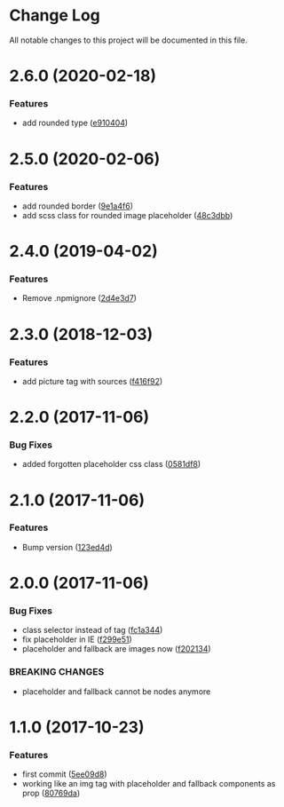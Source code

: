 # Change Log

All notable changes to this project will be documented in this file.

# 2.6.0 (2020-02-18)


### Features

* add rounded type ([e910404](https://github.com/SUI-Components/schibsted-spain-components/commit/e910404ee2ad1783eaa78d154b9a3cf87f852f25))



# 2.5.0 (2020-02-06)


### Features

* add rounded border ([9e1a4f6](https://github.com/SUI-Components/schibsted-spain-components/commit/9e1a4f641ffb4ebed8f1682797897a379cccfc8b))
* add scss class for rounded image placeholder ([48c3dbb](https://github.com/SUI-Components/schibsted-spain-components/commit/48c3dbb25c115bcded527286f0665080888941de))



# 2.4.0 (2019-04-02)


### Features

* Remove .npmignore ([2d4e3d7](https://github.com/SUI-Components/schibsted-spain-components/commit/2d4e3d7509c15c08f9ee968b60c9da9db1fe4d45))



# 2.3.0 (2018-12-03)


### Features

* add picture tag with sources ([f416f92](https://github.com/SUI-Components/schibsted-spain-components/commit/f416f922950ff9fab4abdad09976954c4f470990))



# 2.2.0 (2017-11-06)


### Bug Fixes

* added forgotten placeholder css class ([0581df8](https://github.com/SUI-Components/schibsted-spain-components/commit/0581df8424d98fad923bf7761b6e4253237903ae))



# 2.1.0 (2017-11-06)


### Features

* Bump version ([123ed4d](https://github.com/SUI-Components/schibsted-spain-components/commit/123ed4d40f4d926eef00597c2faf6694196d6981))



# 2.0.0 (2017-11-06)


### Bug Fixes

* class selector instead of tag ([fc1a344](https://github.com/SUI-Components/schibsted-spain-components/commit/fc1a34428cafc1a61a6f18343fe24ce71b19f696))
* fix placeholder in IE ([f299e51](https://github.com/SUI-Components/schibsted-spain-components/commit/f299e5103333ab8069a7eab699797310c79d16e8))
* placeholder and fallback are images now ([f202134](https://github.com/SUI-Components/schibsted-spain-components/commit/f20213415837d3e585560e7dae3ddf875d6261fc))


### BREAKING CHANGES

* placeholder and fallback cannot be nodes anymore



# 1.1.0 (2017-10-23)


### Features

* first commit ([5ee09d8](https://github.com/SUI-Components/schibsted-spain-components/commit/5ee09d80f9fe32d29ee89f7e43df79c93e7cadf0))
* working like an img tag with placeholder and fallback components as prop ([80769da](https://github.com/SUI-Components/schibsted-spain-components/commit/80769da934ed0fd897b4a00f8eb9ff0ddf1aa6ae))



